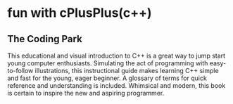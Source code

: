 # fun with cPlusPlus(c++)
## The Coding Park


This educational and visual introduction to C++ is a great way to jump start young computer enthusiasts. Simulating the act of programming with easy-to-follow illustrations, this instructional guide makes learning C++ simple and fast for the young, eager beginner. A glossary of terms for quick reference and understanding is included. Whimsical and modern, this book is certain to inspire the new and aspiring programmer. 


